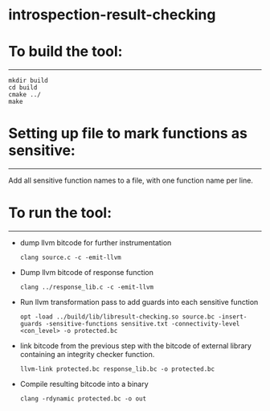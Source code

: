 # introspection-result-checking

# To build the tool:
------------------------------------
	mkdir build
	cd build
	cmake ../
	make
  
  
# Setting up file to mark functions as sensitive:
-------------------------------------------------------------
Add all sensitive function names to a file, with one function name per line.

# To run the tool:
---------------------------------------------
- dump llvm bitcode for further instrumentation
  
    `clang source.c -c -emit-llvm`
- Dump llvm bitcode of response function

    `clang ../response_lib.c -c -emit-llvm`
- Run llvm transformation pass to add guards into each sensitive function

    `opt -load ../build/lib/libresult-checking.so source.bc -insert-guards -sensitive-functions sensitive.txt -connectivity-level <con_level> -o protected.bc`
- link bitcode from the previous step with the bitcode of external library containing an integrity checker function.

    `llvm-link protected.bc response_lib.bc -o protected.bc`
- Compile resulting bitcode into a binary

    `clang -rdynamic protected.bc -o out`
